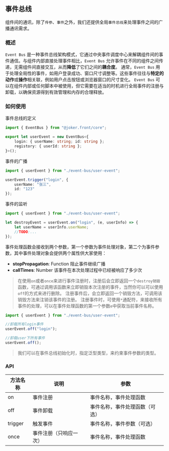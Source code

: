 ## 事件总线

组件间的通讯，除了`传参`、`事件`之外，我们还提供全局`事件总线`来处理事件之间的广播通讯需求。

### 概述

`Event Bus` 是一种事件总线架构模式，它通过中央事件调度中心来解耦组件间的事件通信。与组件内部直接处理事件相比，`Event Bus` 允许事件在不同的组件之间传递，无需组件间直接交互，从而**降低**了它们之间的**耦合度**。
通常，`Event Bus` 用于处理全局性的事件，如用户登录成功、窗口尺寸调整等。这些事件往往与**特定的动作**或**操作**相关联，例如用户点击按钮或浏览器窗口的尺寸变化。
`Event Bus` 可以在组件内部或任何脚本中被使用，但它需要在适当的时机进行全局事件的注册与卸载，以确保资源得到有效管理和内存的合理释放。

### 如何使用

事件总线的定义

```ts
import { EventBus } from "@joker.front/core";

export let userEvent = new EventBus<{
    login: { userName: string; id: string };
    registory: { userId: string };
}>();
```

事件的广播

```ts
import { userEvent } from "./event-bus/user-event";

userEvent.trigger("login", {
    userName: "张三",
    id: "123"
});
```

事件的监听

```ts
import { userEvent } from "./event-bus/user-event";

let destroyEvent = userEvent.on("login", (e, userInfo) => {
    let userName = userInfo.userName;
    //TODO:...
});
```

事件处理函数会接收到两个参数，第一个参数为事件处理对象，第二个为事件参数，其中事件处理对象会提供两个属性供大家使用：

-   **stopPropagation**: Function 阻止事件继续广播
-   **callTimes**: Number 该事件在本次处理过程中已经被响应了多少次

> 在使用`on`或者`once`来进行事件注册时，注册后会立即返回一个`destroy销毁`函数，可通过调用该函数来立即销毁本次注册的事件，当然你可以可以使用`off`的方式来进行删除。
> 注册事件后，会立即返回一个销毁方法，可调用该销毁方法来注销该事件的注册。
> 注册事件时，可使用`*`通配符，来接收所有事件的处理，可以在事件处理函数的第一个参数`e`中获取当前事件名称。

```ts
import { userEvent } from "./event-bus/user-event";

//卸载所有login事件
userEvent.off("login");

//卸载user下所有事件
userEvent.off();
```

> 我们可以在事件总线初始化时，指定泛型类型，来约束事件参数的类型。

### API

| 方法名称 | 说明                   | 参数                           |
| -------- | ---------------------- | ------------------------------ |
| on       | 事件注册               | 事件名称，事件处理函数         |
| off      | 事件卸载               | 事件名称，事件处理函数（可选） |
| trigger  | 触发事件               | 事件名称，事件参数（可选）     |
| once     | 事件注册（只响应一次） | 事件名称，事件处理函数         |
